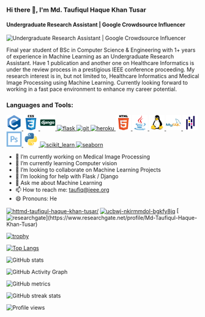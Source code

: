 ### Hi there 👋, I'm Md. Taufiqul Haque Khan Tusar
#### Undergraduate Research Assistant | Google Crowdsource Influencer
![Undergraduate Research Assistant | Google Crowdsource Influencer](https://arturssmirnovs.github.io/github-profile-readme-generator/images/banner.png)

Final year student of BSc in Computer Science & Engineering with 1+ years of experience in Machine Learning as an Undergraduate Research Assistant. Have 1 publication and another one on Healthcare Informatics is under the review process in a prestigious IEEE conference proceeding. My research interest is in, but not limited to, Healthcare Informatics and Medical Image Processing using Machine Learning. Currently looking forward to working in a fast pace environment to enhance my career potential.

<h3 align="left">Languages and Tools:</h3>
<p align="left"> <a href="https://www.cprogramming.com/" target="_blank" rel="noreferrer"> <img src="https://raw.githubusercontent.com/devicons/devicon/master/icons/c/c-original.svg" alt="c" width="40" height="40"/> </a> <a href="https://www.w3schools.com/css/" target="_blank" rel="noreferrer"> <img src="https://raw.githubusercontent.com/devicons/devicon/master/icons/css3/css3-original-wordmark.svg" alt="css3" width="40" height="40"/> </a> <a href="https://www.djangoproject.com/" target="_blank" rel="noreferrer"> <img src="https://raw.githubusercontent.com/devicons/devicon/master/icons/django/django-original.svg" alt="django" width="40" height="40"/> </a> <a href="https://flask.palletsprojects.com/" target="_blank" rel="noreferrer"> <img src="https://www.vectorlogo.zone/logos/pocoo_flask/pocoo_flask-icon.svg" alt="flask" width="40" height="40"/> </a> <a href="https://git-scm.com/" target="_blank" rel="noreferrer"> <img src="https://www.vectorlogo.zone/logos/git-scm/git-scm-icon.svg" alt="git" width="40" height="40"/> </a> <a href="https://heroku.com" target="_blank" rel="noreferrer"> <img src="https://www.vectorlogo.zone/logos/heroku/heroku-icon.svg" alt="heroku" width="40" height="40"/> </a> <a href="https://www.w3.org/html/" target="_blank" rel="noreferrer"> <img src="https://raw.githubusercontent.com/devicons/devicon/master/icons/html5/html5-original-wordmark.svg" alt="html5" width="40" height="40"/> </a> <a href="https://www.java.com" target="_blank" rel="noreferrer"> <img src="https://raw.githubusercontent.com/devicons/devicon/master/icons/java/java-original.svg" alt="java" width="40" height="40"/> </a> <a href="https://www.linux.org/" target="_blank" rel="noreferrer"> <img src="https://raw.githubusercontent.com/devicons/devicon/master/icons/linux/linux-original.svg" alt="linux" width="40" height="40"/> </a> <a href="https://www.mysql.com/" target="_blank" rel="noreferrer"> <img src="https://raw.githubusercontent.com/devicons/devicon/master/icons/mysql/mysql-original-wordmark.svg" alt="mysql" width="40" height="40"/> </a> <a href="https://pandas.pydata.org/" target="_blank" rel="noreferrer"> <img src="https://raw.githubusercontent.com/devicons/devicon/2ae2a900d2f041da66e950e4d48052658d850630/icons/pandas/pandas-original.svg" alt="pandas" width="40" height="40"/> </a> <a href="https://www.photoshop.com/en" target="_blank" rel="noreferrer"> <img src="https://raw.githubusercontent.com/devicons/devicon/master/icons/photoshop/photoshop-line.svg" alt="photoshop" width="40" height="40"/> </a> <a href="https://www.python.org" target="_blank" rel="noreferrer"> <img src="https://raw.githubusercontent.com/devicons/devicon/master/icons/python/python-original.svg" alt="python" width="40" height="40"/> </a> <a href="https://scikit-learn.org/" target="_blank" rel="noreferrer"> <img src="https://upload.wikimedia.org/wikipedia/commons/0/05/Scikit_learn_logo_small.svg" alt="scikit_learn" width="40" height="40"/> </a> <a href="https://seaborn.pydata.org/" target="_blank" rel="noreferrer"> <img src="https://seaborn.pydata.org/_images/logo-mark-lightbg.svg" alt="seaborn" width="40" height="40"/> </a> </p>


- 🔭 I’m currently working on Medical Image Processing 
- 🌱 I’m currently learning Computer vision 
- 👯 I’m looking to collaborate on Machine Learning Projects 
- 🤔 I’m looking for help with Flask / Django  
- 💬 Ask me about Machine Learning 
- 📫 How to reach me: taufiq@ieee.org 
- 😄 Pronouns: He 

<p align="left">
<a href="https://linkedin.com/in/md-taufiqul-haque-khan-tusar/" target="blank"><img align="center" src="https://raw.githubusercontent.com/rahuldkjain/github-profile-readme-generator/master/src/images/icons/Social/linked-in-alt.svg" alt="httmd-taufiqul-haque-khan-tusar/" height="30" width="40" /></a>
<a href="https://www.youtube.com/channel/UCbwJ-nKIRMMdOL-BgKFY8jQ" target="blank"><img align="center" src="https://raw.githubusercontent.com/rahuldkjain/github-profile-readme-generator/master/src/images/icons/Social/youtube.svg" alt="ucbwj-nkirmmdol-bgkfy8jq" height="30" width="40" /></a>
[<img src='https://cdn.jsdelivr.net/npm/simple-icons@3.0.1/icons/researchgate.svg' alt='researchgate' height='40'>](https://www.researchgate.net/profile/Md-Taufiqul-Haque-Khan-Tusar)  
</p>



[![trophy](https://github-profile-trophy.vercel.app/?username=Muhammad-Taufiq-Khan)](https://github.com/ryo-ma/github-profile-trophy)

[![Top Langs](https://github-readme-stats.vercel.app/api/top-langs/?username=Muhammad-Taufiq-Khan)](https://github.com/anuraghazra/github-readme-stats)

![GitHub stats](https://github-readme-stats.vercel.app/api?username=Muhammad-Taufiq-Khan&show_icons=true&count_private=true)  

![GitHub Activity Graph](https://activity-graph.herokuapp.com/graph?username=Muhammad-Taufiq-Khan)  

![GitHub metrics](https://metrics.lecoq.io/Muhammad-Taufiq-Khan)  

![GitHub streak stats](https://github-readme-streak-stats.herokuapp.com/?user=Muhammad-Taufiq-Khan)  

![Profile views](https://gpvc.arturio.dev/Muhammad-Taufiq-Khan)  
